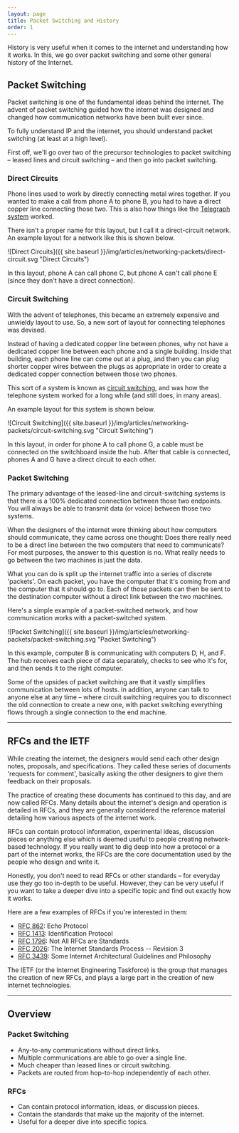 ```yaml
---
layout: page
title: Packet Switching and History
order: 1
---
```

History is very useful when it comes to the internet and understanding how it works. In this, we go over packet switching and some other general history of the Internet.


## Packet Switching

Packet switching is one of the fundamental ideas behind the internet. The advent of packet switching guided how the internet was designed and changed how communication networks have been built ever since.

To fully understand IP and the internet, you should understand packet switching (at least at a high level).

First off, we'll go over two of the precursor technologies to packet switching – leased lines and circuit switching – and then go into packet switching.


### Direct Circuits

Phone lines used to work by directly connecting metal wires together. If you wanted to make a call from phone A to phone B, you had to have a direct copper line connecting those two. This is also how things like the [Telegraph system](https://en.wikipedia.org/wiki/Electrical_telegraph) worked.

There isn't a proper name for this layout, but I call it a direct-circuit network. An example layout for a network like this is shown below.

![Direct Circuits]({{ site.baseurl }}/img/articles/networking-packets/direct-circuit.svg "Direct Circuits")

In this layout, phone A can call phone C, but phone A can't call phone E (since they don't have a direct connection).


### Circuit Switching

With the advent of telephones, this became an extremely expensive and unwieldy layout to use. So, a new sort of layout for connecting telephones was devised.

Instead of having a dedicated copper line between phones, why not have a dedicated copper line between each phone and a single building. Inside that building, each phone line can come out at a plug, and then you can plug shorter copper wires between the plugs as appropriate in order to create a dedicated copper connection between those two phones.

This sort of a system is known as [circuit switching](https://en.wikipedia.org/wiki/Circuit_switching), and was how the telephone system worked for a long while (and still does, in many areas).

An example layout for this system is shown below.

![Circuit Switching]({{ site.baseurl }}/img/articles/networking-packets/circuit-switching.svg "Circuit Switching")

In this layout, in order for phone A to call phone G, a cable must be connected on the switchboard inside the hub. After that cable is connected, phones A and G have a direct circuit to each other.


### Packet Switching

The primary advantage of the leased-line and circuit-switching systems is that there is a 100% dedicated connection between those two endpoints. You will always be able to transmit data (or voice) between those two systems.

When the designers of the internet were thinking about how computers should communicate, they came across one thought: Does there really need to be a direct line between the two computers that need to communicate? For most purposes, the answer to this question is no. What really needs to go between the two machines is just the data.

What you can do is split up the internet traffic into a series of discrete 'packets'. On each packet, you have the computer that it's coming from and the computer that it should go to. Each of those packets can then be sent to the destination computer without a direct link between the two machines.

Here's a simple example of a packet-switched network, and how communication works with a packet-switched system.

![Packet Switching]({{ site.baseurl }}/img/articles/networking-packets/packet-switching.svg "Packet Switching")

In this example, computer B is communicating with computers D, H, and F. The hub receives each piece of data separately, checks to see who it's for, and then sends it to the right computer.

Some of the upsides of packet switching are that it vastly simplifies communication between lots of hosts. In addition, anyone can talk to anyone else at any time – where circuit switching requires you to disconnect the old connection to create a new one, with packet switching everything flows through a single connection to the end machine.


---


## RFCs and the IETF

While creating the internet, the designers would send each other design notes, proposals, and specifications. They called these series of documents 'requests for comment', basically asking the other designers to give them feedback on their proposals.

The practice of creating these documents has continued to this day, and are now called RFCs. Many details about the internet's design and operation is detailed in RFCs, and they are generally considered the reference material detailing how various aspects of the internet work.

RFCs can contain protocol information, experimental ideas, discussion pieces or anything else which is deemed useful to people creating network-based technology. If you really want to dig deep into how a protocol or a part of the internet works, the RFCs are the core documentation used by the people who design and write it.

Honestly, you don't need to read RFCs or other standards – for everyday use they go too in-depth to be useful. However, they can be very useful if you want to take a deeper dive into a specific topic and find out exactly how it works.

Here are a few examples of RFCs if you're interested in them:

* [RFC 862](https://tools.ietf.org/html/rfc862): Echo Protocol
* [RFC 1413](https://tools.ietf.org/html/rfc1413): Identification Protocol
* [RFC 1796](https://tools.ietf.org/html/rfc1796): Not All RFCs are Standards
* [RFC 2026](https://tools.ietf.org/html/rfc2026): The Internet Standards Process -- Revision 3
* [RFC 3439](https://tools.ietf.org/html/rfc3439): Some Internet Architectural Guidelines and Philosophy

The IETF (or the Internet Engineering Taskforce) is the group that manages the creation of new RFCs, and plays a large part in the creation of new internet technologies.


---


## Overview

### Packet Switching

* Any-to-any communications without direct links.
* Multiple communications are able to go over a single line.
* Much cheaper than leased lines or circuit switching.
* Packets are routed from hop-to-hop independently of each other.

### RFCs

* Can contain protocol information, ideas, or discussion pieces.
* Contain the standards that make up the majority of the internet.
* Useful for a deeper dive into specific topics.
